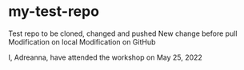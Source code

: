 # my-test-repo
Test repo to be cloned, changed and pushed
New change before pull
Modification on local
Modification on GitHub

I, Adreanna, have attended the workshop on May 25, 2022